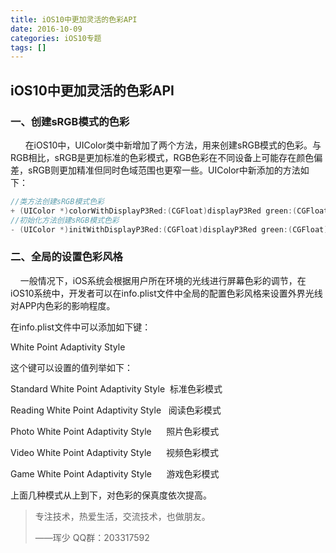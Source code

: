 ```yaml
---
title: iOS10中更加灵活的色彩API
date: 2016-10-09
categories: iOS10专题
tags: []
---
```

## iOS10中更加灵活的色彩API

### 一、创建sRGB模式的色彩

      在iOS10中，UIColor类中新增加了两个方法，用来创建sRGB模式的色彩。与RGB相比，sRGB是更加标准的色彩模式，RGB色彩在不同设备上可能存在颜色偏差，sRGB则更加精准但同时色域范围也更窄一些。UIColor中新添加的方法如下：

```objectivec
//类方法创建sRGB模式色彩
+ (UIColor *)colorWithDisplayP3Red:(CGFloat)displayP3Red green:(CGFloat)green blue:(CGFloat)blue alpha:(CGFloat)alpha NS_AVAILABLE_IOS(10_0);
//初始化方法创建sRGB模式色彩
- (UIColor *)initWithDisplayP3Red:(CGFloat)displayP3Red green:(CGFloat)green blue:(CGFloat)blue alpha:(CGFloat)alpha NS_AVAILABLE_IOS(10_0);
```

### 二、全局的设置色彩风格

    一般情况下，iOS系统会根据用户所在环境的光线进行屏幕色彩的调节，在iOS10系统中，开发者可以在info.plist文件中全局的配置色彩风格来设置外界光线对APP内色彩的影响程度。

在info.plist文件中可以添加如下键：

White Point Adaptivity Style

这个键可以设置的值列举如下：

Standard White Point Adaptivity Style  标准色彩模式

Reading White Point Adaptivity Style   阅读色彩模式

Photo White Point Adaptivity Style      照片色彩模式

Video White Point Adaptivity Style      视频色彩模式

Game White Point Adaptivity Style      游戏色彩模式

上面几种模式从上到下，对色彩的保真度依次提高。

> 专注技术，热爱生活，交流技术，也做朋友。
> 
> ——珲少 QQ群：203317592
